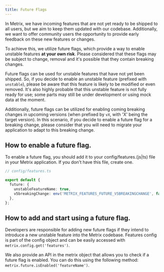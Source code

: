 ```yaml
---
title: Future Flags
---
```


In Metrix, we have incoming features that are not yet ready to be shipped to all users, but we aim to keep them updated with our codebase. Additionally, we want to offer community users the opportunity to provide early feedback on these new features or changes.

To achieve this, we utilize future flags, which provide a way to enable unstable features **at your own risk**. Please considered that these flags may be subject to change, removal and it's possible that they contain breaking changes.

Future flags can be used for unstable features that have not yet been shipped. So, if you decide to enable an unstable feature (prefixed with `unstable`), please be aware that this feature is likely to be modified or even removed. It's also highly probable that this unstable feature is not fully ready for use; some parts may still be under development or using mock data at the moment.

Additionally, future flags can be utilized for enabling coming breaking changes in upcoming versions (when prefixed by `vX`, with 'X' being the target version). In this scenario, if you decide to enable a future flag for a breaking change, please consider that you will need to migrate your application to adapt to this breaking change.

## How to enable a future flag.

To enable a future flag, you should add it to your config/features.(js|ts) file in your Metrix application. If you don't have this file, create one.

```ts
// config/features.ts

export default {
  future: {
    unstableFeatureName: true,
    v5breakingChange: env('METRIX_FEATURES_FUTURE_V5BREAKINGCHANGE', false),
  },
};
```

## How to add and start using a future flag.

Developers are responsible for adding new future flags if they intend to introduce a new unstable feature into the Metrix codebase. Features config is part of the config object and can be easily accessed with `metrix.config.get('features')`.

We also provide an API in the metrix object that allows you to check if a future flag is enabled. You can do this using the following method: `metrix.future.isEnabled('featureName')`.
